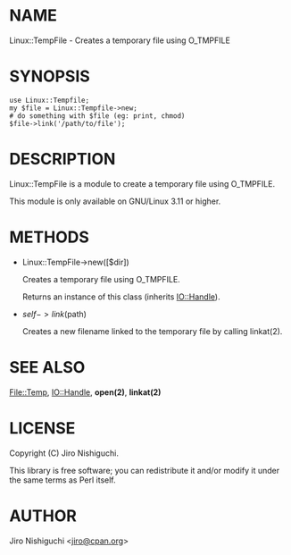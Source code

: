 # NAME

Linux::TempFile - Creates a temporary file using O\_TMPFILE

# SYNOPSIS

    use Linux::Tempfile;
    my $file = Linux::Tempfile->new;
    # do something with $file (eg: print, chmod)
    $file->link('/path/to/file');

# DESCRIPTION

Linux::TempFile is a module to create a temporary file using O\_TMPFILE.

This module is only available on GNU/Linux 3.11 or higher.

# METHODS

- Linux::TempFile->new(\[$dir\])

    Creates a temporary file using O\_TMPFILE.

    Returns an instance of this class (inherits [IO::Handle](https://metacpan.org/pod/IO::Handle)).

- $self->link($path)

    Creates a new filename linked to the temporary file by calling linkat(2).

# SEE ALSO

[File::Temp](https://metacpan.org/pod/File::Temp), [IO::Handle](https://metacpan.org/pod/IO::Handle), **open(2)**, **linkat(2)**

# LICENSE

Copyright (C) Jiro Nishiguchi.

This library is free software; you can redistribute it and/or modify
it under the same terms as Perl itself.

# AUTHOR

Jiro Nishiguchi &lt;jiro@cpan.org>
